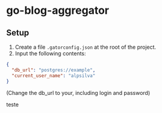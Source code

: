 # go-blog-aggregator

## Setup

1. Create a file `.gatorconfig.json` at the root of the project.
2. Input the following contents:

```json
{
  "db_url": "postgres://example",
  "current_user_name": "alpsilva"
}
```

(Change the db_url to your, including login and password)

teste
